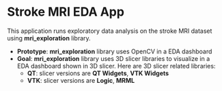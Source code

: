 # Stroke MRI EDA App

This application runs exploratory data analysis on the stroke MRI dataset using **mri_exploration** library.

- **Prototype**: **mri_exploration** library uses OpenCV in a EDA dashboard
- **Goal**: **mri_exploration** library uses 3D slicer libraries to visualize in a EDA dashboard shown in 3D slicer. Here are 3D slicer related libraries:
    - **QT**: slicer versions are **QT Widgets**, **VTK Widgets**
    - **VTK**: slicer versions are **Logic**, **MRML**
